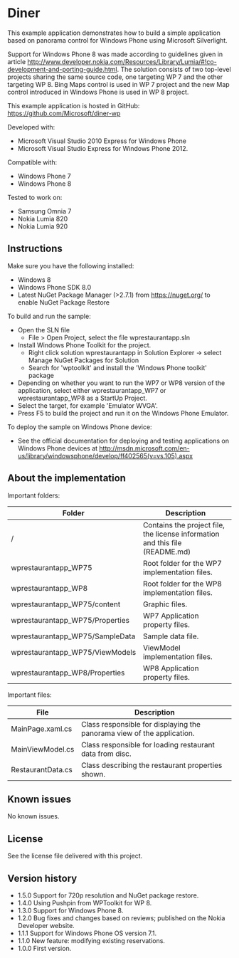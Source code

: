 Diner
=====

This example application demonstrates how to build a simple application based on
panorama control for Windows Phone using Microsoft Silverlight.

Support for Windows Phone 8 was made according to guidelines given in article
http://www.developer.nokia.com/Resources/Library/Lumia/#!co-development-and-porting-guide.html.
The solution consists of two top-level projects sharing the same source code,
one targeting WP 7 and the other targeting WP 8. Bing Maps control is used in
WP 7 project and the new Map control introduced in Windows Phone is used in WP 8
project.

This example application is hosted in GitHub:
https://github.com/Microsoft/diner-wp

Developed with:

 * Microsoft Visual Studio 2010 Express for Windows Phone
 * Microsoft Visual Studio Express for Windows Phone 2012.

Compatible with:

 * Windows Phone 7
 * Windows Phone 8

Tested to work on:

 * Samsung Omnia 7
 * Nokia Lumia 820 
 * Nokia Lumia 920

Instructions
------------

Make sure you have the following installed:

 * Windows 8
 * Windows Phone SDK 8.0
 * Latest NuGet Package Manager (>2.7.1) from https://nuget.org/ to enable NuGet
   Package Restore

To build and run the sample:

 * Open the SLN file
   * File > Open Project, select the file wprestaurantapp.sln
 * Install Windows Phone Toolkit for the project.
   * Right click solution wprestaurantapp in Solution Explorer -> select Manage
     NuGet Packages for Solution
   * Search for 'wptoolkit' and install the 'Windows Phone toolkit' package 
 * Depending on whether you want to run the WP7 or WP8 version of the
   application, select either wprestaurantapp_WP7 or wprestaurantapp_WP8 as a
   StartUp Project.    
 * Select the target, for example 'Emulator WVGA'.
 * Press F5 to build the project and run it on the Windows Phone Emulator.

To deploy the sample on Windows Phone device:
 * See the official documentation for deploying and testing applications on
   Windows Phone devices at
   http://msdn.microsoft.com/en-us/library/windowsphone/develop/ff402565(v=vs.105).aspx


About the implementation
------------------------

Important folders:

| Folder | Description |
| ------ | ----------- |
| / | Contains the project file, the license information and this file (README.md) |
| wprestaurantapp_WP75 | Root folder for the WP7 implementation files. |
| wprestaurantapp_WP8 | Root folder for the WP8 implementation files. |
| wprestaurantapp_WP75/content | Graphic files. |
| wprestaurantapp_WP75/Properties | WP7 Application property files. |
| wprestaurantapp_WP75/SampleData | Sample data file. |
| wprestaurantapp_WP75/ViewModels | ViewModel implementation files. |
| wprestaurantapp_WP8/Properties | WP8 Application property files. |

Important files:

| File | Description |
| ---- | ----------- |
| MainPage.xaml.cs | Class responsible for displaying the panorama view of the application. |
| MainViewModel.cs | Class responsible for loading restaurant data from disc. |
| RestaurantData.cs | Class describing the restaurant properties shown. |


Known issues
------------

No known issues.


License
-------

See the license file delivered with this project.


Version history
---------------

 * 1.5.0 Support for 720p resolution and NuGet package restore.
 * 1.4.0 Using Pushpin from WPToolkit for WP 8.
 * 1.3.0 Support for Windows Phone 8.
 * 1.2.0 Bug fixes and changes based on reviews; published on the Nokia Developer website.
 * 1.1.1 Support for Windows Phone OS version 7.1.
 * 1.1.0 New feature: modifying existing reservations.
 * 1.0.0 First version.